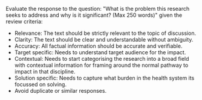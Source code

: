 Evaluate the response to the question: "What is the problem this research seeks to address and why is it significant? (Max 250 words)"
given the review criteria:

- Relevance: The text should be strictly relevant to the topic of discussion.
- Clarity: The text should be clear and understandable without ambiguity.
- Accuracy: All factual information should be accurate and verifiable.
- Target specific: Needs to understand target audience for the impact.
- Contextual: Needs to start categorising the research into a broad field with contextual information for framing around the normal pathway to impact in that discipline. 
- Solution specific:  Needs to capture what burden in the health system its focussed on solving.
- Avoid duplicate or similar responses.
